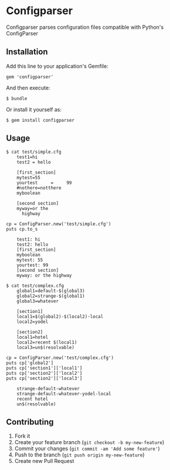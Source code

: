 # Configparser

Configparser parses configuration files compatible with Python's ConfigParser

## Installation

Add this line to your application's Gemfile:

    gem 'configparser'

And then execute:

    $ bundle

Or install it yourself as:

    $ gem install configparser

## Usage

	$ cat test/simple.cfg
		test1=hi
		test2 = hello

		[first_section]
		mytest=55
		yourtest     =     99
		#nothere=notthere
		myboolean

		[second section]
		myway=or the
		  highway
	
	cp = ConfigParser.new('test/simple.cfg')
	puts cp.to_s
	
		test1: hi
		test2: hello
		[first_section]
		myboolean
		mytest: 55
		yourtest: 99
		[second section]
		myway: or the highway
		
	$ cat test/complex.cfg
		global1=default-$(global3)
		global2=strange-$(global1)
		global3=whatever

		[section1]
		local1=$(global2)-$(local2)-local
		local2=yodel

		[section2]
		local1=hotel
		local2=recent $(local1)
		local3=un$(resolvable)
	
	cp = ConfigParser.new('test/complex.cfg')
	puts cp['global2']
	puts cp['section1']['local1']
	puts cp['section2']['local2']
	puts cp['section2']['local3']
	
		strange-default-whatever
		strange-default-whatever-yodel-local
		recent hotel
		un$(resolvable)


## Contributing

1. Fork it
2. Create your feature branch (`git checkout -b my-new-feature`)
3. Commit your changes (`git commit -am 'Add some feature'`)
4. Push to the branch (`git push origin my-new-feature`)
5. Create new Pull Request
